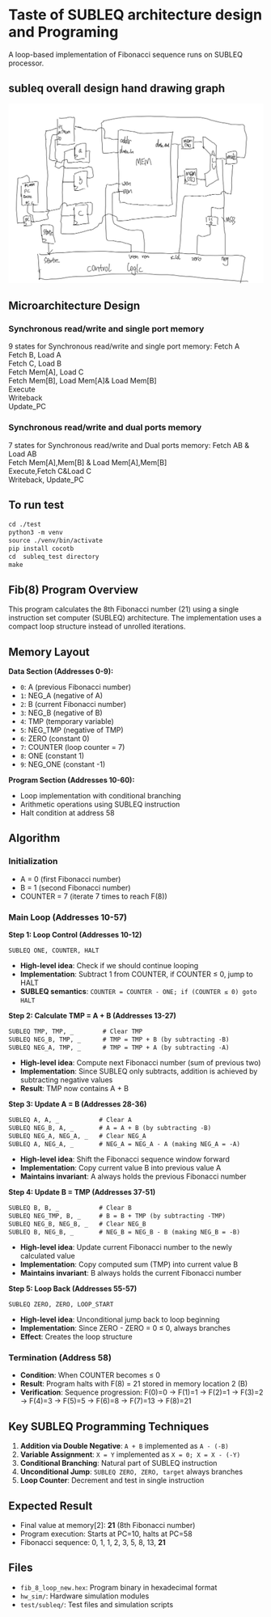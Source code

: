 # Taste of SUBLEQ architecture design and Programing 
A loop-based implementation of Fibonacci sequence runs on SUBLEQ processor.
## subleq overall design hand drawing graph
![subleq overall design hand drawing graph](subleq_design.jpg)
## Microarchitecture Design
### Synchronous read/write and single port memory
9 states for  Synchronous read/write and single port memory:
Fetch A     
Fetch B, Load A     
Fetch C, Load B    
Fetch Mem[A], Load C      
Fetch Mem[B], Load Mem[A]& Load Mem[B]    
Execute   
Writeback     
Update_PC   
### Synchronous read/write and dual ports memory
7 states for  Synchronous read/write and Dual ports memory:
Fetch AB & Load AB    
Fetch Mem[A],Mem[B] & Load Mem[A],Mem[B]   
Execute,Fetch C&Load C    
Writeback, Update_PC    

## To run test
```
cd ./test
python3 -m venv
source ./venv/bin/activate
pip install cocotb
cd  subleq_test directory 
make 
```

## Fib(8) Program Overview

This program calculates the 8th Fibonacci number (21) using a single instruction set computer (SUBLEQ) architecture. The implementation uses a compact loop structure instead of unrolled iterations.

## Memory Layout

**Data Section (Addresses 0-9):**
- `0`: A (previous Fibonacci number)
- `1`: NEG_A (negative of A)  
- `2`: B (current Fibonacci number)
- `3`: NEG_B (negative of B)
- `4`: TMP (temporary variable)
- `5`: NEG_TMP (negative of TMP)
- `6`: ZERO (constant 0)
- `7`: COUNTER (loop counter = 7)
- `8`: ONE (constant 1)
- `9`: NEG_ONE (constant -1)

**Program Section (Addresses 10-60):**
- Loop implementation with conditional branching
- Arithmetic operations using SUBLEQ instruction
- Halt condition at address 58

## Algorithm

### Initialization
- A = 0 (first Fibonacci number)
- B = 1 (second Fibonacci number)
- COUNTER = 7 (iterate 7 times to reach F(8))

### Main Loop (Addresses 10-57)

**Step 1: Loop Control (Addresses 10-12)**
```
SUBLEQ ONE, COUNTER, HALT
```
- **High-level idea**: Check if we should continue looping
- **Implementation**: Subtract 1 from COUNTER, if COUNTER ≤ 0, jump to HALT
- **SUBLEQ semantics**: `COUNTER = COUNTER - ONE; if (COUNTER ≤ 0) goto HALT`

**Step 2: Calculate TMP = A + B (Addresses 13-27)**
```
SUBLEQ TMP, TMP, _        # Clear TMP
SUBLEQ NEG_B, TMP, _      # TMP = TMP + B (by subtracting -B)
SUBLEQ NEG_A, TMP, _      # TMP = TMP + A (by subtracting -A)
```
- **High-level idea**: Compute next Fibonacci number (sum of previous two)
- **Implementation**: Since SUBLEQ only subtracts, addition is achieved by subtracting negative values
- **Result**: TMP now contains A + B

**Step 3: Update A = B (Addresses 28-36)**
```
SUBLEQ A, A, _           # Clear A
SUBLEQ NEG_B, A, _       # A = A + B (by subtracting -B)
SUBLEQ NEG_A, NEG_A, _   # Clear NEG_A
SUBLEQ A, NEG_A, _       # NEG_A = NEG_A - A (making NEG_A = -A)
```
- **High-level idea**: Shift the Fibonacci sequence window forward
- **Implementation**: Copy current value B into previous value A
- **Maintains invariant**: A always holds the previous Fibonacci number

**Step 4: Update B = TMP (Addresses 37-51)**
```
SUBLEQ B, B, _           # Clear B
SUBLEQ NEG_TMP, B, _     # B = B + TMP (by subtracting -TMP)
SUBLEQ NEG_B, NEG_B, _   # Clear NEG_B
SUBLEQ B, NEG_B, _       # NEG_B = NEG_B - B (making NEG_B = -B)
```
- **High-level idea**: Update current Fibonacci number to the newly calculated value
- **Implementation**: Copy computed sum (TMP) into current value B
- **Maintains invariant**: B always holds the current Fibonacci number

**Step 5: Loop Back (Addresses 55-57)**
```
SUBLEQ ZERO, ZERO, LOOP_START
```
- **High-level idea**: Unconditional jump back to loop beginning
- **Implementation**: Since ZERO - ZERO = 0 ≤ 0, always branches
- **Effect**: Creates the loop structure

### Termination (Address 58)
- **Condition**: When COUNTER becomes ≤ 0
- **Result**: Program halts with F(8) = 21 stored in memory location 2 (B)
- **Verification**: Sequence progression: F(0)=0 → F(1)=1 → F(2)=1 → F(3)=2 → F(4)=3 → F(5)=5 → F(6)=8 → F(7)=13 → F(8)=21

## Key SUBLEQ Programming Techniques

1. **Addition via Double Negative**: `A + B` implemented as `A - (-B)`
2. **Variable Assignment**: `X = Y` implemented as `X = 0; X = X - (-Y)`
3. **Conditional Branching**: Natural part of SUBLEQ instruction
4. **Unconditional Jump**: `SUBLEQ ZERO, ZERO, target` always branches
5. **Loop Counter**: Decrement and test in single instruction

## Expected Result

- Final value at memory[2]: **21** (8th Fibonacci number)
- Program execution: Starts at PC=10, halts at PC=58
- Fibonacci sequence: 0, 1, 1, 2, 3, 5, 8, 13, **21**

## Files

- `fib_8_loop_new.hex`: Program binary in hexadecimal format
- `hw_sim/`: Hardware simulation modules
- `test/subleq/`: Test files and simulation scripts

